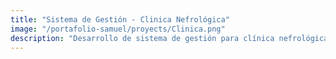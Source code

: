 ```yaml
---
title: "Sistema de Gestión - Clinica Nefrológica"
image: "/portafolio-samuel/proyects/Clinica.png"
description: "Desarrollo de sistema de gestión para clínica nefrológica, utilizando Angular y Bootstrap en el frontend, Spring Boot para APIs REST y MySQL para la gestión de historiales médicos, citas y administración hospitalaria. Participé activamente en el análisis de procesos, codificación de módulos, levantamiento de requisitos, documentación técnica y en la elaboración del manual de usuario."
---
```

